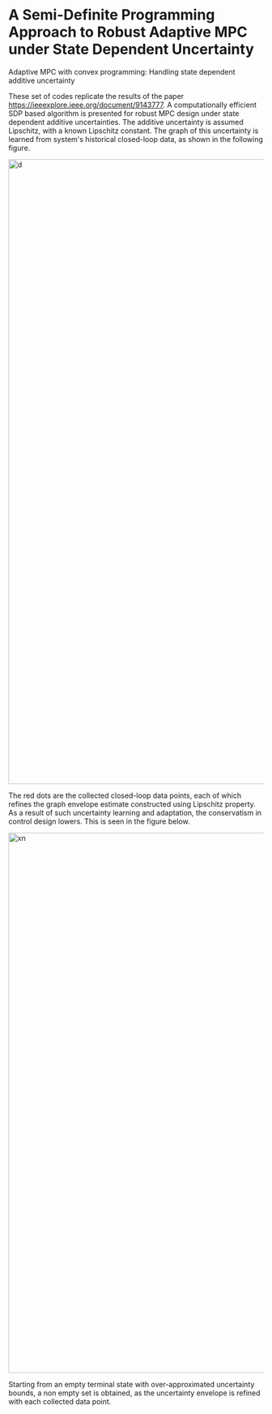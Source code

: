 # A Semi-Definite Programming Approach to Robust Adaptive MPC under State Dependent Uncertainty
Adaptive MPC with convex programming: Handling state dependent additive uncertainty

These set of codes replicate the results of the paper https://ieeexplore.ieee.org/document/9143777. A computationally efficient SDP based algorithm is presented for robust MPC design under state dependent additive uncertainties. The additive uncertainty is assumed Lipschitz, with a known Lipschitz constant. The graph of this uncertainty is learned from system's historical closed-loop data, as shown in the following figure. 

<img width="1233" alt="d" src="https://user-images.githubusercontent.com/12418616/114331087-1af89e00-9af8-11eb-8269-f1420977ce8a.png">

The red dots are the collected closed-loop data points, each of which refines the graph envelope estimate constructed using Lipschitz property. As a result of such uncertainty learning and adaptation, the conservatism in control design lowers. This is seen in the figure below.

<img width="1066" alt="xn" src="https://user-images.githubusercontent.com/12418616/114331365-b12cc400-9af8-11eb-8c4f-63ea771b822d.png">

Starting from an empty terminal state with over-approximated uncertainty bounds, a non empty set is obtained, as the uncertainty envelope is refined with each collected data point.   
